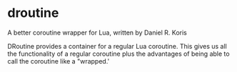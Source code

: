 # droutine
A better coroutine wrapper for Lua, written by Daniel R. Koris

DRoutine provides a container for a regular Lua coroutine. This gives us all the functionality of a regular coroutine
plus the advantages of being able to call the coroutine like a "wrapped.'
